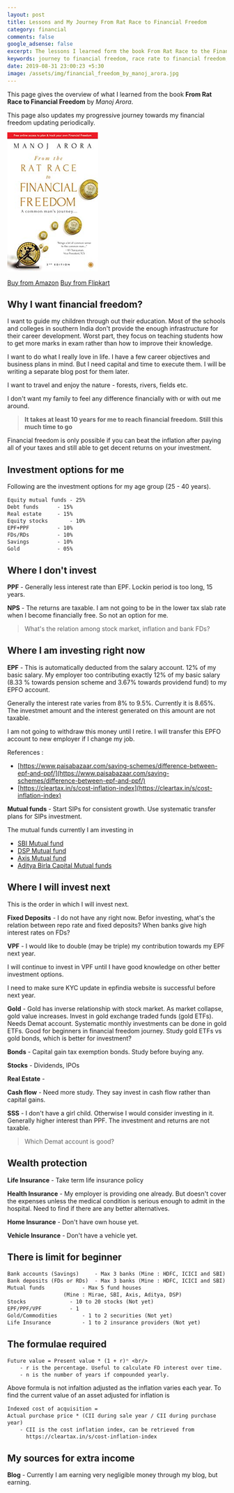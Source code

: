 ```yaml
---
layout: post
title: Lessons and My Journey From Rat Race to Financial Freedom
category: financial
comments: false
google_adsense: false
excerpt: The lessons I learned form the book From Rat Race to the Financial Freedom by Manoj Arora and my journey after that to reach financial freedom
keywords: journey to financial freedom, race rate to financial freedom, financial freedom book, how to achieve financial freedom, financial freedom India
date: 2019-08-31 23:00:23 +5:30
image: /assets/img/financial_freedom_by_manoj_arora.jpg
---
```

This page gives the overview of what I learned from the book **From Rat Race to Financial Freedom** by *Manoj Arora*.

This page also updates my progressive journey towards my financial freedom updating periodically.

![Financial Freedom by Manoj Arora](/assets/img/financial_freedom_by_manoj_arora.jpg )

<a class="autocenter" target="_blank" href="https://amzn.to/2PwNaMA">Buy from Amazon</a>
<a class="autocenter" href="https://www.flipkart.com/rat-race-financial-freedom/p/itmdj747qaxjr36u?affid=nayabbash">Buy from Flipkart</a>

## Why I want financial freedom?
I want to guide my children through out their education. Most of the schools and colleges in southern India don't provide the enough infrastructure for their career development. Worst part, they focus on teaching students how to get more marks in exam rather than how to improve their knowledge.

I want to do what I really love in life. I have a few career objectives and business plans in mind. But I need capital and time to execute them. I will be writing a separate blog post for them later.

I want to travel and enjoy the nature - forests, rivers, fields etc.

I don't want my family to feel any difference financially with or with out me around.

> **It takes at least 10 years for me to reach financial freedom. Still this much time to go**

Financial freedom is only possible if you can beat the inflation after paying all of your taxes and still able to get decent returns on your investment.

## Investment options for me

Following are the investment options for my age group (25 - 40 years).
```
Equity mutual funds	- 25%
Debt funds		- 15%
Real estate		- 15%
Equity stocks		- 10%
EPF+PPF			- 10%
FDs/RDs			- 10%
Savings			- 10%
Gold			- 05%
```
## Where I don't invest
<!--**Fixed deposits** - The interest rates given by banks generally less than inflation rate and can't beat inflation. Plus the returns are taxable. The effective returns fall way below 6% for the tax slab I belong to.-->

**PPF** - Generally less interest rate than EPF. Lockin period is too long, 15 years.

**NPS** - The returns are taxable. I am not going to be in the lower tax slab rate when I become financially free. So not an option for me.

> What's the relation among stock market, inflation and bank FDs?

## Where I am investing right now
**EPF** - This is automatically deducted from the salary account. 12% of my basic salary. My employer too contributing exactly 12% of my basic salary (8.33 % towards pension scheme and 3.67% towards providend fund) to my EPFO account.

Generally the interest rate varies from 8% to 9.5%. Currently it is 8.65%. The investmet amount and the interest generated on this amount are not taxable.

I am not going to withdraw this money until I retire. I will transfer this EPFO account to new employer if I change my job.

References :
  * [https://www.paisabazaar.com/saving-schemes/difference-between-epf-and-ppf/](https://www.paisabazaar.com/saving-schemes/difference-between-epf-and-ppf/)
  * [https://cleartax.in/s/cost-inflation-index](https://cleartax.in/s/cost-inflation-index)

**Mutual funds** - Start SIPs for consistent growth. Use systematic transfer plans for SIPs investment.

The mutual funds currently I am investing in
* [SBI Mutual fund](https://www.sbimf.com/en-us)
* [DSP Mutual fund](https://www.dspim.com)
* [Axis Mutual fund](https://www.axismf.com)
* [Aditya Birla Capital Mutual funds](https://mutualfund.adityabirlacapital.com/)

## Where I will invest next
This is the order in which I will invest next.

**Fixed Deposits** - I do not have any right now. Befor investing, what's the relation between repo rate and fixed deposits? When banks give high interest rates on FDs?

**VPF** - I would like to double (may be triple) my contribution towards my EPF next year.

I will continue to invest in VPF until I have good knowledge on other better investment options.

I need to make sure KYC update in epfindia website is successful before next year.

**Gold** - Gold has inverse relationship with stock market. As market collapse, gold value increases. Invest in gold exchange traded funds (gold ETFs). Needs Demat account. Systematic monthly investments can be done in gold ETFs. Good for beginners in financial freedom journey. Study gold ETFs vs gold bonds, which is better for investment?

**Bonds** - Capital gain tax exemption bonds. Study before buying any.

**Stocks** - Dividends, IPOs

**Real Estate** - 

**Cash flow** - Need more study. They say invest in cash flow rather than capital gains.

**SSS** - I don't have a girl child. Otherwise I would consider investing in it. Generally higher interest than PPF. The investment and returns are not taxable.


> Which Demat account is good?

## Wealth protection

**Life Insurance** - Take term life insurance policy

**Health Insurance** - My employer is providing one already. But doesn't cover the expenses unless the medical condition is serious enough to admit in the hospital. Need to find if there are any better alternatives.

**Home Insurance** - Don't have own house yet.

**Vehicle Insurance** - Don't have a vehicle yet.

## There is limit for beginner
```
Bank accounts (Savings)		- Max 3 banks (Mine : HDFC, ICICI and SBI)
Bank deposits (FDs or RDs)	- Max 3 banks (Mine : HDFC, ICICI and SBI)
Mutual funds			- Max 5 fund houses
				  (Mine : Mirae, SBI, Axis, Aditya, DSP)
Stocks				- 10 to 20 stocks (Not yet)
EPF/PPF/VPF			- 1
Gold/Commodities		- 1 to 2 securities (Not yet)
Life Insurance			- 1 to 2 insurance providers (Not yet)
```
## The formulae required
```
Future value = Present value * (1 + r)ⁿ <br/>
	- r is the percentage. Useful to calculate FD interest over time.
	- n is the number of years if compounded yearly.
```
Above formula is not infaltion adjusted as the inflation varies each year. To find the current value of an asset adjusted for inflation is
```
Indexed cost of acquisition =
Actual purchase price * (CII during sale year / CII during purchase year)
	- CII is the cost inflation index, can be retrieved from
	  https://cleartax.in/s/cost-inflation-index
```
## My sources for extra income

**Blog** - Currently I am earning very negligible money through my blog, but earning.
